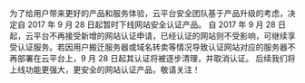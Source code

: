 为了给用户带来更好的产品和服务体验，云平台安全团队基于产品升级的考虑，决定自 2017 年 9 月 28 日起暂时下线网站安全认证产品。
自 2017 年 9 月 28 日起，云平台不再接受新增的网站认证申请，已经认证的网站则不受影响，可继续享受认证服务。若因用户搬迁服务器或域名转卖等情况导致认证网站对应的服务器不再部署在云平台上，9 月 28 日起其认证将被逐步清理，并取消认证。
后续我们将上线功能更强大，更安全的网站认证产品，敬请关注！
